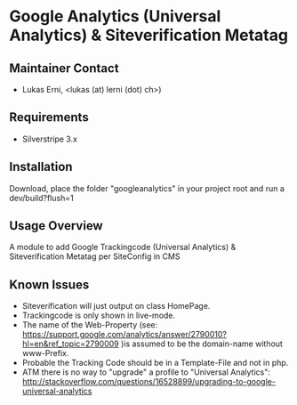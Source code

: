 # Google Analytics (Universal Analytics) & Siteverification Metatag

## Maintainer Contact

* Lukas Erni, <lukas (at) lerni (dot) ch>)


## Requirements

* Silverstripe 3.x


## Installation

Download, place the folder "googleanalytics" in your project root and run a dev/build?flush=1


## Usage Overview

A module to add Google Trackingcode (Universal Analytics) & Siteverification Metatag per SiteConfig in CMS


## Known Issues

* Siteverification will just output on class HomePage.
* Trackingcode is only shown in live-mode.
* The name of the Web-Property (see: https://support.google.com/analytics/answer/2790010?hl=en&ref_topic=2790009 )is assumed to be the domain-name without www-Prefix.
* Probable the Tracking Code should be in a Template-File and not in php.
* ATM there is no way to "upgrade" a profile to "Universal Analytics": http://stackoverflow.com/questions/16528899/upgrading-to-google-universal-analytics
